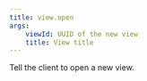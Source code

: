 ```yaml
---
title: view.open
args:
    viewId: UUID of the new view
    title: View title
---
```

Tell the client to open a new view.
